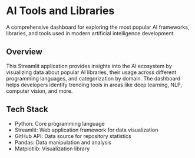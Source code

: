 # AI Tools and Libraries
A comprehensive dashboard for exploring the most popular AI frameworks, libraries, and tools used in modern artificial intelligence development.

## Overview
This Streamlit application provides insights into the AI ecosystem by visualizing data about popular AI libraries, their usage across different programming languages, and categorization by domain. The dashboard helps developers identify trending tools in areas like deep learning, NLP, computer vision, and more.

## Tech Stack
- Python: Core programming language
- Streamlit: Web application framework for data visualization
- GitHub API: Data source for repository statistics
- Pandas: Data manipulation and analysis
- Matplotlib: Visualization library
